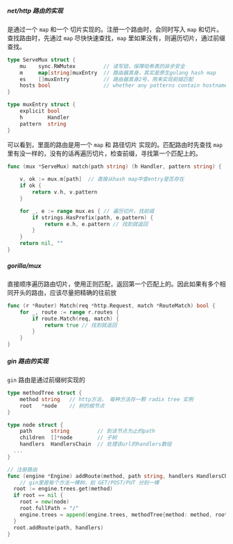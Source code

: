 ##### net/http 路由的实现

是通过一个 `map` 和一个 切片实现的。注册一个路由时，会同时写入 `map` 和切片。查找路由时，先通过 `map` 尽快快速查找，`map` 里如果没有，则遍历切片，通过前缀查找。

```go
type ServeMux struct {
	mu    sync.RWMutex         // 读写锁，保障哈希表的异步安全
	m     map[string]muxEntry  // 路由器真身，其实是原生golang hash map
	es    []muxEntry           // 路由器真身2号，用来实现前缀匹配
	hosts bool                 // whether any patterns contain hostnames
}

type muxEntry struct {
    explicit bool
    h        Handler
    pattern  string
}
```

可以看到，里面的路由是用一个 `map` 和 路径切片 实现的。匹配路由时先查找 `map` 里有没一样的，没有的话再遍历切片，检查前缀，寻找第一个匹配上的。

```go
func (mux *ServeMux) match(path string) (h Handler, pattern string) {
   
	v, ok := mux.m[path]  // 直接从hash map中查entry是否存在
	if ok {
		return v.h, v.pattern
	}

	for _, e := range mux.es { // 遍历切片，找前缀
		if strings.HasPrefix(path, e.pattern) {
			return e.h, e.pattern // 找到就返回
		}
	}
	return nil, ""
}
```



##### gorilla/mux

直接顺序遍历路由切片，使用正则匹配，返回第一个匹配上的。因此如果有多个相同开头的路由，应该尽量把精确的往前放

```go
func (r *Router) Match(req *http.Request, match *RouteMatch) bool {
	for _, route := range r.routes {
		if route.Match(req, match) {
            return true // 找到就返回
        }
    }
}
```



##### gin 路由的实现

`gin` 路由是通过前缀树实现的

```go
type methodTree struct {
	method string   // http方法， 每种方法存一颗 radix tree 实例
	root   *node    // 树的根节点
}

type node struct {
	path      string         // 到该节点为止的path
	children  []*node        // 子树
	handlers  HandlersChain  // 处理该url的handlers数组
  ...
}

// 注册路由
func (engine *Engine) addRoute(method, path string, handlers HandlersChain) {
	// gin里是每个方法一棵树，如 GET/POST/PUT 分别一棵
  root := engine.trees.get(method)
  if root == nil {
    root = new(node)
    root.fullPath = "/"
    engine.trees = append(engine.trees, methodTree{method: method, root: root})
  }
  root.addRoute(path, handlers)
}
```

